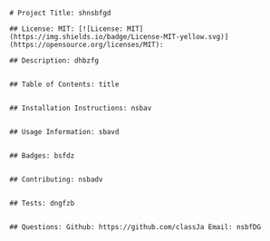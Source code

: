  
    # Project Title: shnsbfgd

    ## License: MIT: [![License: MIT](https://img.shields.io/badge/License-MIT-yellow.svg)](https://opensource.org/licenses/MIT): 

    ## Description: dhbzfg


    ## Table of Contents: title


    ## Installation Instructions: nsbav


    ## Usage Information: sbavd


    ## Badges: bsfdz


    ## Contributing: nsbadv


    ## Tests: dngfzb


    ## Questions: Github: https://github.com/classJa Email: nsbfDG
    